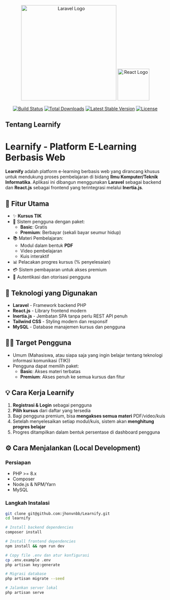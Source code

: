 <p align="center">
  <img src="https://raw.githubusercontent.com/laravel/art/master/logo-lockup/5%20SVG/2%20CMYK/1%20Full%20Color/laravel-logolockup-cmyk-red.svg" width="300" alt="Laravel Logo">
  <img src="https://upload.wikimedia.org/wikipedia/commons/a/a7/React-icon.svg" width="100" alt="React Logo">
</p>

<p align="center">
<a href="https://github.com/laravel/framework/actions"><img src="https://github.com/laravel/framework/workflows/tests/badge.svg" alt="Build Status"></a>
<a href="https://packagist.org/packages/laravel/framework"><img src="https://img.shields.io/packagist/dt/laravel/framework" alt="Total Downloads"></a>
<a href="https://packagist.org/packages/laravel/framework"><img src="https://img.shields.io/packagist/v/laravel/framework" alt="Latest Stable Version"></a>
<a href="https://packagist.org/packages/laravel/framework"><img src="https://img.shields.io/packagist/l/laravel/framework" alt="License"></a>
</p>

## Tentang Learnify
# Learnify - Platform E-Learning Berbasis Web

**Learnify** adalah platform e-learning berbasis web yang dirancang khusus untuk mendukung proses pembelajaran di bidang **Ilmu Komputer/Teknik Informatika**. Aplikasi ini dibangun menggunakan **Laravel** sebagai backend dan **React.js** sebagai frontend yang terintegrasi melalui **Inertia.js**.

## 🚀 Fitur Utama

- ✨ **Kursus TIK**
- 👥 Sistem pengguna dengan paket:
  - **Basic**: Gratis
  - **Premium**: Berbayar (sekali bayar seumur hidup)
- 📚 Materi Pembelajaran:
  - Modul dalam bentuk **PDF**
  - Video pembelajaran
  - Kuis interaktif
- 📊 Pelacakan progres kursus (% penyelesaian)
- 💳 Sistem pembayaran untuk akses premium
- 🔐 Autentikasi dan otorisasi pengguna

## 🧱 Teknologi yang Digunakan

- **Laravel** - Framework backend PHP
- **React.js** - Library frontend modern
- **Inertia.js** - Jembatan SPA tanpa perlu REST API penuh
- **Tailwind CSS** - Styling modern dan responsif
- **MySQL** - Database manajemen kursus dan pengguna


## 🧑‍🏫 Target Pengguna

- Umum (Mahasiswa, atau siapa saja yang ingin belajar tentang teknologi informasi komunikasi (TIK))
- Pengguna dapat memilih paket:
  - **Basic**: Akses materi terbatas
  - **Premium**: Akses penuh ke semua kursus dan fitur

## 💡 Cara Kerja Learnify

1. **Registrasi & Login** sebagai pengguna
2. **Pilih kursus** dari daftar yang tersedia
3. Bagi pengguna premium, bisa **mengakses semua materi** PDF/video/kuis
4. Setelah menyelesaikan setiap modul/kuis, sistem akan **menghitung progres belajar**
5. Progres ditampilkan dalam bentuk persentase di dashboard pengguna

## ⚙️ Cara Menjalankan (Local Development)

### Persiapan

- PHP >= 8.x
- Composer
- Node.js & NPM/Yarn
- MySQL

### Langkah Instalasi

```bash
git clone git@github.com:jhonvnbb/Learnify.git
cd learnify

# Install backend dependencies
composer install

# Install frontend dependencies
npm install && npm run dev

# Copy file .env dan atur konfigurasi
cp .env.example .env
php artisan key:generate

# Migrasi database
php artisan migrate --seed

# Jalankan server lokal
php artisan serve

